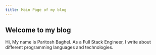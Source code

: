 ```yaml
---
title: Main Page of my blog
---
```

## Welcome to my blog

Hi, My name is Paritosh Baghel. As a Full Stack Engineer, I write about different programming languages and technologies.